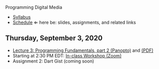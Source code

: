 Programming Digital Media

- [Syllabus](syllabus.md)
- [Schedule](schedule.md)   &lArr; here be: slides, assignments, and related links

## Thursday, September 3, 2020

- [Lecture 3: Programming Fundamentals, part 2 (Panopto)](https://rochester.hosted.panopto.com/Panopto/Pages/Viewer.aspx?id=c3fef8aa-dfbb-4f93-ab8a-ac2b00fbcd27) and [(PDF)](03-programming-fundamentals2/programming-fundamentals2.pdf)
- Starting at 2:30 PM EDT: [In-class Workshop (Zoom)](https://rochester.zoom.us/j/95155140724)
- Assignment 2: Dart Gist (coming soon)

